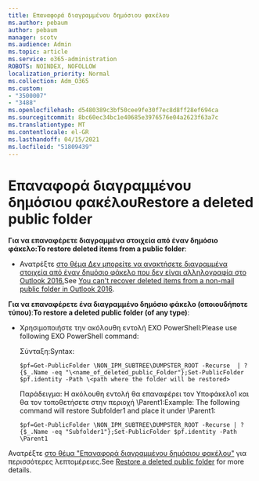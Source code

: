 ```yaml
---
title: Επαναφορά διαγραμμένου δημόσιου φακέλου
ms.author: pebaum
author: pebaum
manager: scotv
ms.audience: Admin
ms.topic: article
ms.service: o365-administration
ROBOTS: NOINDEX, NOFOLLOW
localization_priority: Normal
ms.collection: Adm_O365
ms.custom:
- "3500007"
- "3488"
ms.openlocfilehash: d5480389c3bf50cee9fe30f7ec8d8ff28ef694ca
ms.sourcegitcommit: 8bc60ec34bc1e40685e3976576e04a2623f63a7c
ms.translationtype: MT
ms.contentlocale: el-GR
ms.lasthandoff: 04/15/2021
ms.locfileid: "51809439"
---
```

# <a name="restore-a-deleted-public-folder"></a><span data-ttu-id="4cbbd-102">Επαναφορά διαγραμμένου δημόσιου φακέλου</span><span class="sxs-lookup"><span data-stu-id="4cbbd-102">Restore a deleted public folder</span></span>

<span data-ttu-id="4cbbd-103">**Για να επαναφέρετε διαγραμμένα στοιχεία από έναν δημόσιο φάκελο:**</span><span class="sxs-lookup"><span data-stu-id="4cbbd-103">**To restore deleted items from a public folder**:</span></span>

- <span data-ttu-id="4cbbd-104">Ανατρέξτε [στο θέμα Δεν μπορείτε να ανακτήσετε διαγραμμένα στοιχεία από έναν δημόσιο φάκελο που δεν είναι αλληλογραφία στο Outlook 2016.](https://aka.ms/pfrec)</span><span class="sxs-lookup"><span data-stu-id="4cbbd-104">See [You can't recover deleted items from a non-mail public folder in Outlook 2016](https://aka.ms/pfrec).</span></span>
 
<span data-ttu-id="4cbbd-105">**Για να επαναφέρετε ένα διαγραμμένο δημόσιο φάκελο (οποιουδήποτε τύπου)**:</span><span class="sxs-lookup"><span data-stu-id="4cbbd-105">**To restore a deleted public folder (of any type)**:</span></span> 

- <span data-ttu-id="4cbbd-106">Χρησιμοποιήστε την ακόλουθη εντολή EXO PowerShell:</span><span class="sxs-lookup"><span data-stu-id="4cbbd-106">Please use following EXO PowerShell command:</span></span>

    <span data-ttu-id="4cbbd-107">Σύνταξη:</span><span class="sxs-lookup"><span data-stu-id="4cbbd-107">Syntax:</span></span>

     `$pf=Get-PublicFolder \NON_IPM_SUBTREE\DUMPSTER_ROOT -Recurse  | ?{$_.Name -eq "\<name_of_deleted_public_Folder"};Set-PublicFolder $pf.identity -Path \<path where the folder will be restored>`

    <span data-ttu-id="4cbbd-108">Παράδειγμα: Η ακόλουθη εντολή θα επαναφέρει τον Υποφάκελο1 και θα τον τοποθετήσετε στην περιοχή \Parent1:</span><span class="sxs-lookup"><span data-stu-id="4cbbd-108">Example: The following command will restore Subfolder1 and place it under \Parent1:</span></span>

    `$pf=Get-PublicFolder \NON_IPM_SUBTREE\DUMPSTER_ROOT -Recurse | ?{$_.Name -eq "Subfolder1"};Set-PublicFolder $pf.identity -Path \Parent1`

<span data-ttu-id="4cbbd-109">Ανατρέξτε [στο θέμα "Επαναφορά διαγραμμένου δημόσιου φακέλου"](https://docs.microsoft.com/exchange/collaboration-exo/public-folders/restore-deleted-public-folder) για περισσότερες λεπτομέρειες.</span><span class="sxs-lookup"><span data-stu-id="4cbbd-109">See [Restore a deleted public folder](https://docs.microsoft.com/exchange/collaboration-exo/public-folders/restore-deleted-public-folder) for more details.</span></span>
